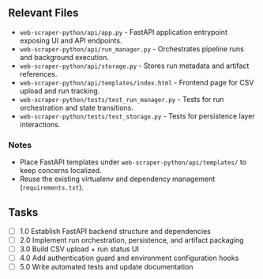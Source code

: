 ## Relevant Files

- `web-scraper-python/api/app.py` - FastAPI application entrypoint exposing UI and API endpoints.
- `web-scraper-python/api/run_manager.py` - Orchestrates pipeline runs and background execution.
- `web-scraper-python/api/storage.py` - Stores run metadata and artifact references.
- `web-scraper-python/api/templates/index.html` - Frontend page for CSV upload and run tracking.
- `web-scraper-python/tests/test_run_manager.py` - Tests for run orchestration and state transitions.
- `web-scraper-python/tests/test_storage.py` - Tests for persistence layer interactions.

### Notes

- Place FastAPI templates under `web-scraper-python/api/templates/` to keep concerns localized.
- Reuse the existing virtualenv and dependency management (`requirements.txt`).

## Tasks

- [ ] 1.0 Establish FastAPI backend structure and dependencies
- [ ] 2.0 Implement run orchestration, persistence, and artifact packaging
- [ ] 3.0 Build CSV upload + run status UI
- [ ] 4.0 Add authentication guard and environment configuration hooks
- [ ] 5.0 Write automated tests and update documentation
